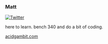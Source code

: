 ### Matt
<a href="https://twitter.com/acidgambit_"><img src="https://img.shields.io/twitter/follow/acidgambit_?label=Twitter&style=social" alt="Twitter"></a>

here to learn. bench 340 and do a bit of coding.

[acidgambit.com](https://www.acidgambit.com)

